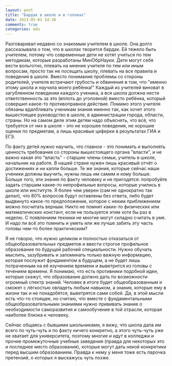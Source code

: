 ```yaml
---
layout: post
title: "Бардак в школе и в головах"
date: 2013-05-01 14:38
comments: true
categories: edu
---
```

Разговаривал недавно со знакомым учителем в школе. Она долго рассказывала о том, что в школах творится бардак. Ей тяжело быть учителем, потому что современные дети не хотят учиться по тем методикам, которые разработаны МинОбрНауки. Дети могут себя вести вольготно, плевать на мнение учителя по тем или иным вопросам, просто так не посещать школу, плевать на все правила и поведения в школе. Вместо понимания проблемы со стороны родителей, учителя встречают грубость и обвинения в том, что "именно этому школа и научила моего ребёнка!" Каждый из учителей виноват в загубленном поведении каждого ученика, а вся школа должна нести ответственность за это (вплоть до уголовной) вместо ребёнка, который совершил какое-то противоправное действие. Помимо этого учителя обязаны вдалбливать ученикам знания именно так, как хочет этого вышестоящее руководство в школе, в администрации города, области, страны. Но на самом деле этим детям надо объяснять, что всё, что требуется от них в школе - это не хорошее поведения, не хорошие оценки по предметам, а лишь красивые циферки в результатах ГИА и ЕГЭ.

По факту детей нужно научить, что главное - это понимать и выполнять ценность требования со стороны вышестоящего органа "власти", и не важно какая это "власть" - старшие члены семьи, учитель в школе, начальник на работе. В нашей стране нужен лишь красивый отчёт о достижениях и ни капли больше. Те же знания, которые сейчас наши ученики должны выучить, нужны лишь им самим и кому больше. Больше того, эти знания по факту человеку и не пригодятся: попробуйте задать старшим какие-то непрофильные вопросы, которые учились в школе или институте. Я более чем уверен (сам не однократно так делал), что 80% вопросов будут оставлены без ответа, либо будет выдвинуто какое-то предположение, которое с неким приближением можно посчитать верным. Никто не помнит каких-то физических или математических констант, если не пользуется этим хотя бы раз в неделю. С появлением техники не многие могут складно считать в уме. И надо ли всё это помнить и уметь или же лучше забить эту часть головы чем-то более практическим?

Я не говорю, что нужно целиком и полностью отказаться от общеобразовательных предметов и ввести строгое профильное образование по будущей рабочей специальности. Нужно обучать мыслить, зазубривать и запоминать только важную информацию, которая послужит фундаментом в будущем, а не будет лишь потраченным на её изучением времени и выветрится из головы с течением времени. Я понимаю, что есть противники подобной идеи, которые скажут, что образование должно дать по возможности огромный спектр знаний. Человек в итоге будет общеобразованным и сможет с лёгкостью овладеть любым навыком, а знания, которые ему в жизни так и не понадобятся, выветрятся сами собой. Да, в этой мысли есть что-то стоящее, но считаю, что вместе с фундаментальными общеобразовательными знаниями нужно прививать знание о необходимости саморазвития и самообучение в той отрасли, которая наиболее близка к человеку.

Сейчас общаясь с бывшими школьниками, я вижу, что школа дала им всего по чуть-чуть и по факту ничего конкретно, а этого чуть-чуть уже не хватает для университета, поэтому многие и идут в колледжи и прочие промежуточные учебные заведения (правда для некоторых это и последнее место образования), которые могут дать некой конкретики перед высшим образованием. Правда к нему у меня тоже есть парочка претензий, о которых я выскажусь чуть позже.